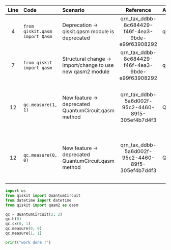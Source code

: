 | Line | Code | Scenario | Reference | Artifact | Refactoring |
| :--: | :--- | :------- | :-------: | :------- | :---------- |
| 4 | `from qiskit.qasm import Qasm` | Deprecation -> qiskit.qasm module is deprecated | qrn_tax_ddbb-8c684429-f46f-4ea3-9bde-e99f63908292 | qiskit.qasm | `from qiskit import qasm2` |
| 7 | `from qiskit import qasm` | Structural change -> import/change to use new qasm2 module | qrn_tax_ddbb-8c684429-f46f-4ea3-9bde-e99f63908292 | qiskit.qasm | `from qiskit import qasm2` |
| 12 | `qc.measure(1, 1)` | New feature -> deprecated QuantumCircuit.qasm method | qrn_tax_ddbb-5a6d002f-95c2-4460-89f5-305ef4b7d4f3 | QuantumCircuit.qasm | Use `qasm2.dump()` or `qasm2.dumps()` instead of `qc.qasm()` for QASM representation |
| 12 | `qc.measure(0, 0)` | New feature -> deprecated QuantumCircuit.qasm method | qrn_tax_ddbb-5a6d002f-95c2-4460-89f5-305ef4b7d4f3 | QuantumCircuit.qasm | Use `qasm2.dump()` or `qasm2.dumps()` instead of `qc.qasm()` for QASM representation |

```python
import os
from qiskit import QuantumCircuit
from datetime import datetime
from qiskit import qasm2 as qasm

qc = QuantumCircuit(2, 2)
qc.h(0)
qc.cx(0, 1)
qc.measure(0, 0)
qc.measure(1, 1)

print("work done !")
```